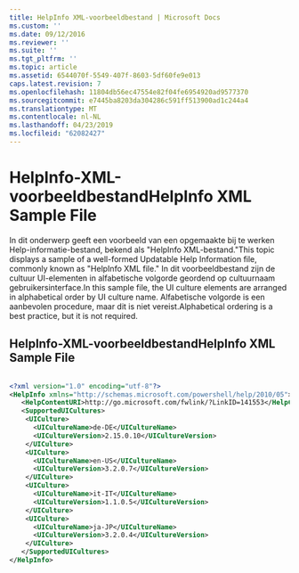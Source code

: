 ```yaml
---
title: HelpInfo XML-voorbeeldbestand | Microsoft Docs
ms.custom: ''
ms.date: 09/12/2016
ms.reviewer: ''
ms.suite: ''
ms.tgt_pltfrm: ''
ms.topic: article
ms.assetid: 6544070f-5549-407f-8603-5df60fe9e013
caps.latest.revision: 7
ms.openlocfilehash: 11804db56ec47554e82f04fe6954920ad9577370
ms.sourcegitcommit: e7445ba8203da304286c591ff513900ad1c244a4
ms.translationtype: MT
ms.contentlocale: nl-NL
ms.lasthandoff: 04/23/2019
ms.locfileid: "62082427"
---
```

# <a name="helpinfo-xml-sample-file"></a><span data-ttu-id="eeac8-102">HelpInfo-XML-voorbeeldbestand</span><span class="sxs-lookup"><span data-stu-id="eeac8-102">HelpInfo XML Sample File</span></span>

<span data-ttu-id="eeac8-103">In dit onderwerp geeft een voorbeeld van een opgemaakte bij te werken Help-informatie-bestand, bekend als "HelpInfo XML-bestand."</span><span class="sxs-lookup"><span data-stu-id="eeac8-103">This topic displays a sample of a well-formed Updatable Help Information file, commonly known as "HelpInfo XML file."</span></span> <span data-ttu-id="eeac8-104">In dit voorbeeldbestand zijn de cultuur UI-elementen in alfabetische volgorde geordend op cultuurnaam gebruikersinterface.</span><span class="sxs-lookup"><span data-stu-id="eeac8-104">In this sample file, the UI culture elements are arranged in alphabetical order by UI culture name.</span></span> <span data-ttu-id="eeac8-105">Alfabetische volgorde is een aanbevolen procedure, maar dit is niet vereist.</span><span class="sxs-lookup"><span data-stu-id="eeac8-105">Alphabetical ordering is a best practice, but it is not required.</span></span>

## <a name="helpinfo-xml-sample-file"></a><span data-ttu-id="eeac8-106">HelpInfo-XML-voorbeeldbestand</span><span class="sxs-lookup"><span data-stu-id="eeac8-106">HelpInfo XML Sample File</span></span>

```xml

<?xml version="1.0" encoding="utf-8"?>
<HelpInfo xmlns="http://schemas.microsoft.com/powershell/help/2010/05">
   <HelpContentURI>http://go.microsoft.com/fwlink/?LinkID=141553</HelpContentURI>
   <SupportedUICultures>
    <UICulture>
      <UICultureName>de-DE</UICultureName>
      <UICultureVersion>2.15.0.10</UICultureVersion>
    </UICulture>
    <UICulture>
      <UICultureName>en-US</UICultureName>
      <UICultureVersion>3.2.0.7</UICultureVersion>
    </UICulture>
    <UICulture>
      <UICultureName>it-IT</UICultureName>
      <UICultureVersion>1.1.0.5</UICultureVersion>
    </UICulture>
    <UICulture>
      <UICultureName>ja-JP</UICultureName>
      <UICultureVersion>3.2.0.4</UICultureVersion>
    </UICulture>
   </SupportedUICultures>
</HelpInfo>

```
